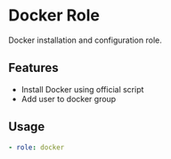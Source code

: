 # Docker Role

Docker installation and configuration role.

## Features

- Install Docker using official script
- Add user to docker group

## Usage

```yaml
- role: docker
```
